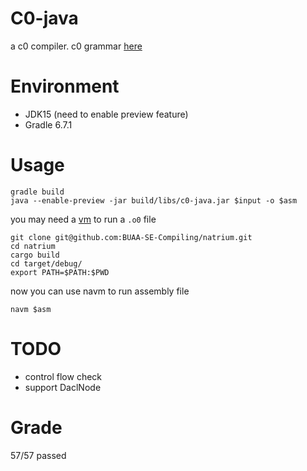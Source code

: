 # C0-java
a c0 compiler. c0 grammar [here](https://c0.karenia.cc/c0/c0.html)

# Environment
* JDK15 (need to enable preview feature)
* Gradle 6.7.1

# Usage
```shell script
gradle build
java --enable-preview -jar build/libs/c0-java.jar $input -o $asm
```

you may need a [vm](https://github.com/BUAA-SE-Compiling/natrium) to run a `.o0` file
```shell script
git clone git@github.com:BUAA-SE-Compiling/natrium.git
cd natrium
cargo build
cd target/debug/
export PATH=$PATH:$PWD
```
now you can use navm to run assembly file
```
navm $asm
```

# TODO
* control flow check
* support DaclNode

# Grade
57/57 passed
